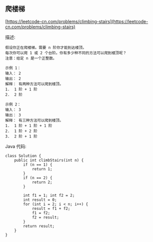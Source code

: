 ## 爬楼梯
[https://leetcode-cn.com/problems/climbing-stairs](https://leetcode-cn.com/problems/climbing-stairs)

描述:
```
假设你正在爬楼梯。需要 n 阶你才能到达楼顶。
每次你可以爬 1 或 2 个台阶。你有多少种不同的方法可以爬到楼顶呢？
注意：给定 n 是一个正整数。

示例 1：
输入： 2
输出： 2
解释： 有两种方法可以爬到楼顶。
1.  1 阶 + 1 阶
2.  2 阶

示例 2：
输入： 3
输出： 3
解释： 有三种方法可以爬到楼顶。
1.  1 阶 + 1 阶 + 1 阶
2.  1 阶 + 2 阶
3.  2 阶 + 1 阶

```
Java 代码:
```
class Solution {
    public int climbStairs(int n) {
        if (n == 1) {
            return 1;
        }
        if (n == 2) {
            return 2;
        }

        int f1 = 1; int f2 = 2;
        int result = 0;
        for (int i = 2; i < n; i++) {
            result = f1 + f2;
            f1 = f2;
            f2 = result;
        }
        return result;
    }
}
```
